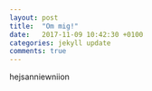 ```yaml
---
layout: post
title:  "Om mig!"
date:   2017-11-09 10:42:30 +0100
categories: jekyll update
comments: true
---
```


hejsanniewniion